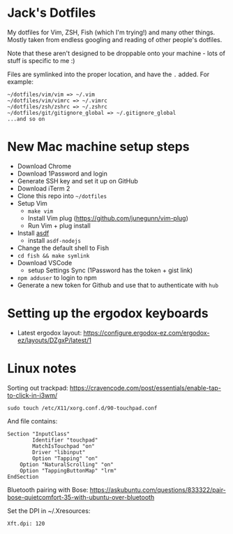 # Jack's Dotfiles

My dotfiles for Vim, ZSH, Fish (which I'm trying!) and many other things. Mostly taken from endless googling and reading of other people's dotfiles.

Note that these aren't designed to be droppable onto your machine - lots of stuff is specific to me :)

Files are symlinked into the proper location, and have the `.` added. For example:

```
~/dotfiles/vim/vim => ~/.vim
~/dotfiles/vim/vimrc => ~/.vimrc
~/dotfiles/zsh/zshrc => ~/.zshrc
~/dotfiles/git/gitignore_global => ~/.gitignore_global
...and so on
```

# New Mac machine setup steps

- Download Chrome
- Download 1Password and login
- Generate SSH key and set it up on GitHub
- Download iTerm 2
- Clone this repo into `~/dotfiles`
- Setup Vim
  - `make vim`
  - Install Vim plug (https://github.com/junegunn/vim-plug)
  - Run Vim + plug install
- Install [asdf](https://asdf-vm.com/#/)
  - install `asdf-nodejs`
- Change the default shell to Fish
- `cd fish && make symlink`
- Download VSCode
  - setup Settings Sync (1Password has the token + gist link)
- `npm adduser` to login to npm
- Generate a new token for Github and use that to authenticate with `hub`


# Setting up the ergodox keyboards

- Latest ergodox layout: https://configure.ergodox-ez.com/ergodox-ez/layouts/DZgxP/latest/1

# Linux notes

Sorting out trackpad: https://cravencode.com/post/essentials/enable-tap-to-click-in-i3wm/

`sudo touch /etc/X11/xorg.conf.d/90-touchpad.conf`

And file contains:

```
Section "InputClass"
        Identifier "touchpad"
        MatchIsTouchpad "on"
        Driver "libinput"
        Option "Tapping" "on"
	Option "NaturalScrolling" "on"
	Option "TappingButtonMap" "lrm"
EndSection

```

Bluetooth pairing with Bose: https://askubuntu.com/questions/833322/pair-bose-quietcomfort-35-with-ubuntu-over-bluetooth

Set the DPI in ~/.Xresources:

```
Xft.dpi: 120
```



